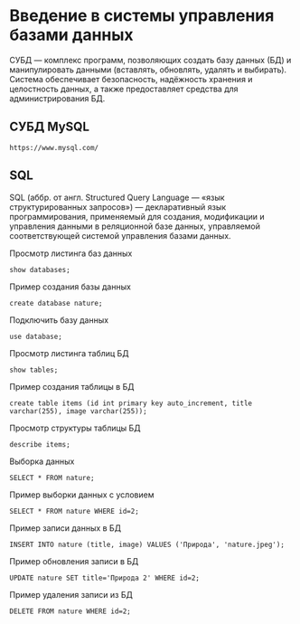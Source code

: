 # Введение в системы управления базами данных 

СУБД — комплекс программ, позволяющих создать базу данных (БД) и манипулировать данными (вставлять, обновлять, удалять и выбирать). Система обеспечивает безопасность, надёжность хранения и целостность данных, а также предоставляет средства для администрирования БД.

## СУБД MySQL

    https://www.mysql.com/

## SQL

SQL (аббр. от англ. Structured Query Language — «язык структурированных запросов») — декларативный язык программирования, применяемый для создания, модификации и управления данными в реляционной базе данных, управляемой соответствующей системой управления базами данных.

Просмотр листинга баз данных

    show databases;

Пример создания базы данных

    create database nature;

Подключить базу данных

    use database;

Просмотр листинга таблиц БД

    show tables;

Пример создания таблицы в БД

    create table items (id int primary key auto_increment, title varchar(255), image varchar(255));

Просмотр структуры таблицы БД

    describe items;

Выборка данных

    SELECT * FROM nature;

Пример выборки данных с условием

    SELECT * FROM nature WHERE id=2;

Пример записи данных в БД

    INSERT INTO nature (title, image) VALUES ('Природа', 'nature.jpeg');

Пример обновления записи в БД

    UPDATE nature SET title='Природа 2' WHERE id=2;

Пример удаления записи из БД

    DELETE FROM nature WHERE id=2;
